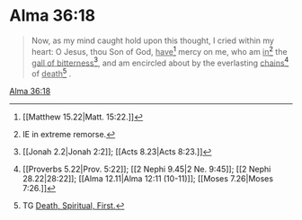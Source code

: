 # Alma 36:18

> Now, as my mind caught hold upon this thought, I cried within my heart: O Jesus, thou Son of God, <u>have</u>[^a] mercy on me, who am <u>in</u>[^b] the <u>gall of bitterness</u>[^c], and am encircled about by the everlasting <u>chains</u>[^d] of <u>death</u>[^e] .

[Alma 36:18](https://www.churchofjesuschrist.org/study/scriptures/bofm/alma/36?lang=eng&id=p18#p18)


[^a]: [[Matthew 15.22|Matt. 15:22.]]
[^b]: IE in extreme remorse.
[^c]: [[Jonah 2.2|Jonah 2:2]]; [[Acts 8.23|Acts 8:23.]]
[^d]: [[Proverbs 5.22|Prov. 5:22]]; [[2 Nephi 9.45|2 Ne. 9:45]]; [[2 Nephi 28.22|28:22]]; [[Alma 12.11|Alma 12:11 (10-11)]]; [[Moses 7.26|Moses 7:26.]]
[^e]: TG [Death, Spiritual, First.](https://www.churchofjesuschrist.org/study/scriptures/tg/death-spiritual-first?lang=eng)
